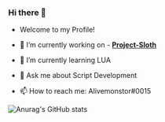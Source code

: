 ### Hi there 👋

- Welcome to my Profile!

- 🔭 I’m currently working on - <a href="https://github.com/Project-Sloth">**Project-Sloth**</a>
- 🌱 I’m currently learning LUA
- 💬 Ask me about Script Development
- 📫 How to reach me: Alivemonstor#0015


![Anurag's GitHub stats](https://github-readme-stats.vercel.app/api?username=Alivemonstor&show_icons=true&theme=tokyonight)
